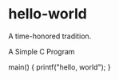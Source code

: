 # hello-world
A time-honored tradition.


A Simple C Program

main() {
    printf("hello, world");
}

